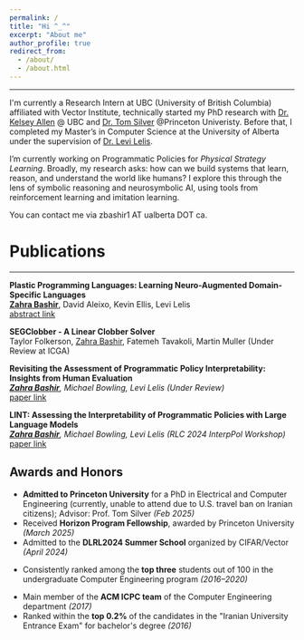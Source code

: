 ```yaml
---
permalink: /
title: "Hi ^_^"
excerpt: "About me"
author_profile: true
redirect_from:
  - /about/
  - /about.html
---
```


---
I'm currently a Research Intern at UBC (University of British Columbia) affiliated with Vector Institute, technically started my PhD research with [Dr. Kelsey Allen](https://k-r-allen.github.io/) @ UBC and [Dr. Tom Silver](https://tomsilver.github.io/) @Princeton Univeristy. Before that, I completed my Master’s in Computer Science at the University of Alberta under the supervision of [Dr. Levi Lelis](https://webdocs.cs.ualberta.ca/~santanad/).
<!-- I completed a Master’s in Computer Science at the University of Alberta under the supervision of [Levi Lelis](https://webdocs.cs.ualberta.ca/~santanad/). Currently, I am a Machine Learning researcher at the University of Alberta and Amii, working under Levi's guidance. -->

I’m currently working on Programmatic Policies for _Physical Strategy Learning_. Broadly, my research asks: how can we build systems that learn, reason, and understand the world like humans? I explore this through the lens of symbolic reasoning and neurosymbolic AI, using tools from reinforcement learning and imitation learning.

You can contact me via zbashir1 AT ualberta DOT ca.

<!-- My primary research interest revolves around answering the question: "How can we build systems that learn, reason, and understand the world like humans?" I approach this question through the lens of symbolic reasoning and neurosymbolic AI using techniques from reinforcement learning and imitation learning.
 -->

# Publications

---
**Plastic Programming Languages: Learning Neuro-Augmented Domain-Specific Languages**\
<ins>**Zahra Bashir**</ins>, David Aleixo, Kevin Ellis, Levi Lelis \
[abstract link](https://zahraabashir.github.io/abstract.pdf)

**SEGClobber - A Linear Clobber Solver**\
Taylor Folkerson, <ins>Zahra Bashir</ins>, Fatemeh Tavakoli, Martin Muller (Under Review at ICGA)


**Revisiting the Assessment of Programmatic Policy Interpretability: Insights from Human Evaluation**\
_<ins>**Zahra Bashir**</ins>, Michael Bowling, Levi Lelis (Under Review)_\
[paper link](https://zahraabashir.github.io/paper.pdf)

<!-- [paper link](https://www.researchgate.net/publication/386080072_Revisiting_The_Assessment_Of_Programmatic_Policy_Interpretability_Insights_From_Human_Evaluation)-->

**LINT: Assessing the Interpretability of Programmatic Policies with Large Language Models**\
_<ins>**Zahra Bashir**</ins>, Michael Bowling, Levi Lelis (RLC 2024 InterpPol Workshop)_\
[paper link](https://arxiv.org/abs/2311.06979)

## Awards and Honors

- **Admitted to Princeton University** for a PhD in Electrical and Computer Engineering (currently, unable to attend due to U.S. travel ban on Iranian citizens); Advisor: Prof. Tom Silver _(Feb 2025)_
- Received **Horizon Program Fellowship**, awarded by Princeton University _(March 2025)_
- Admitted to the **DLRL2024 Summer School** organized by CIFAR/Vector _(April 2024)_
<!-- - Consistently ranked **top three** among 100 students throughout my bachelor's program _(2016–2020)_ -->
- Consistently ranked among the **top three** students out of 100 in the undergraduate Computer Engineering program _(2016–2020)_
<!-- - Received **Best Teaching Assistant Award** based on student evaluations _(2019)_ -->
- Main member of the **ACM ICPC team** of the Computer Engineering department _(2017)_
- Ranked within the **top 0.2%** of the candidates in the "Iranian University Entrance Exam" for bachelor's degree _(2016)_
<!-- - **First Place**, Provincial Computer Olympiad; qualified for the National Round _(2014)_ -->
